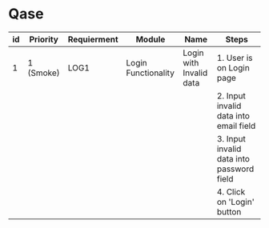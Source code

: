 # Qase

id  	      | Priority     |Requierment  | Module		|Name			 |Steps|
------------- | -------------|-------------|--------------------|------------------------|-----|
1	      | 1 (Smoke)    |LOG1	   |Login Functionality |Login with Invalid data |1. User is on Login page |
 	      |               |	 	   |	 		|	 		 |2. Input invalid data into email field |
 	      |              |	 	   |	 		| 			 |3. Input invalid data into password field |
	      |              |		   |			|			 |4. Click on 'Login' button |
